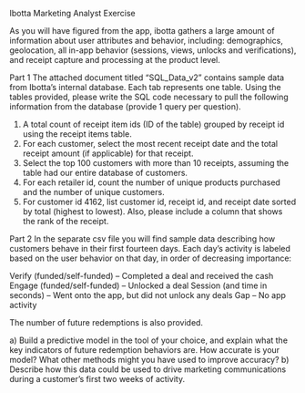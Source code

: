 Ibotta Marketing Analyst Exercise

As you will have figured from the app, ibotta gathers a large amount of information about user attributes and behavior, including: demographics, geolocation, all in-app behavior (sessions, views, unlocks and verifications), and receipt capture and processing at the product level.

Part 1
The attached document titled “SQL_Data_v2” contains sample data from Ibotta’s internal database.  Each tab represents one table.  Using the tables provided, please write the SQL code necessary to pull the following information from the database (provide 1 query per question).

1.	A total count of receipt item ids (ID of the table) grouped by receipt id using the receipt items table.
2.	For each customer, select the most recent receipt date and the total receipt amount (if applicable) for that receipt.
3.	Select the top 100 customers with more than 10 receipts, assuming the table had our entire database of customers.
4.	For each retailer id, count the number of unique products purchased and the number of unique customers.
5.	For customer id 4162, list customer id, receipt id, and receipt date sorted by total (highest to lowest).  Also, please include a column that shows the rank of the receipt.

Part 2
In the separate csv file you will find sample data describing how customers behave in their first fourteen days. Each day’s activity is labeled based on the user behavior on that day, in order of decreasing importance:

Verify (funded/self-funded) – Completed a deal and received the cash
Engage (funded/self-funded) – Unlocked a deal
Session (and time in seconds) – Went onto the app, but did not unlock any deals
Gap – No app activity

The number of future redemptions is also provided.

a)	Build a predictive model in the tool of your choice, and explain what the key indicators of future redemption behaviors are. How accurate is your model? What other methods might you have used to improve accuracy?
b)	Describe how this data could be used to drive marketing communications during a customer’s first two weeks of activity.
